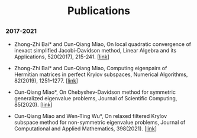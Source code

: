 <h1><p align="center"> Publications </p></h1>

### 2017-2021

- Zhong-Zhi Bai* and Cun-Qiang Miao, On local quadratic convergence of inexact simplified Jacobi-Davidson method, Linear Algebra and its Applications, 520(2017), 215-241. [[link](https://www.sciencedirect.com/science/article/pii/S0024379517300460?via%3Dihub)]

- Zhong-Zhi Bai* and Cun-Qiang Miao, Computing eigenpairs of Hermitian matrices in perfect Krylov subspaces, Numerical Algorithms, 82(2019), 1251–1277. [[link](https://doi.org/10.1007/s11075-018-00653-y)]

- Cun-Qiang Miao*, On Chebyshev-Davidson method for symmetric generalized eigenvalue problems, Journal of Scientific Computing, 85(2020). [[link](https://doi.org/10.1007/s10915-020-01360-4)]

- Cun-Qiang Miao and Wen-Ting Wu*, On relaxed filtered Krylov subspace method for non-symmetric eigenvalue problems, Journal of Computational and Applied Mathematics, 398(2021). [[link](https://www.sciencedirect.com/science/article/abs/pii/S0377042721003204?via%3Dihub)]

